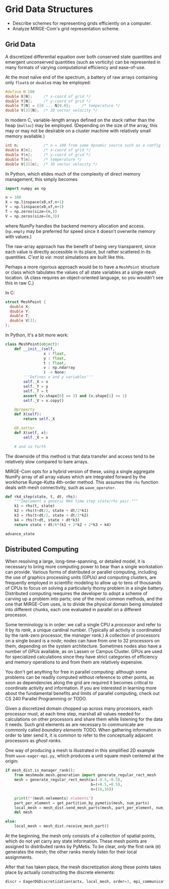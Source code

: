 #   Grid Data Structures

- Describe schemes for representing grids efficiently on a computer.
- Analyze MIRGE-Com's grid representation scheme.

##  Grid Data

A discretized differential equation over both conserved state quantities and emergent unconserved quantities (such as vorticity) can be represented in many formats of varying computational efficiency and ease-of-use.

At the most naïve end of the spectrum, a battery of raw arrays containing only `float`s or `double`s may be employed:

```c
#define N 100
double X[N];     /* x-coord of grid */
double Y[N];     /* y-coord of grid */
double T[N] = {[0 ... N]0.0};     /* temperature */
double V[3][N];  /* 3D vector velocity */
```

In modern C, variable-length arrays defined on the stack rather than the heap (`malloc`) may be employed.  (Depending on the size of the array, this may or may not be desirable on a cluster machine with relatively small memory available.)

```c
int n;           /* n = 100 from some dynamic source such as a config file */
double X[n];     /* x-coord of grid */
double Y[n];     /* y-coord of grid */
double T[n];     /* temperature */
double V[3][n];  /* 3D vector velocity */
```

In Python, which elides much of the complexity of direct memory management, this simply becomes

```py
import numpy as np

n = 100
X = np.linspace(x0,xf,n+1)
Y = np.linspace(x0,xf,n+1)
T = np.zeros(size=(n,))
V = np.zeros(size=(n,3))
```

where NumPy handles the backend memory allocation and access.  (`np.empty` may be preferred for speed since it doesn't overwrite memory with values.)

The raw-array approach has the benefit of being very transparent, since each value is directly accessible in its place, but rather scattered in its quantities.  _C'est la vie_:  most simulations are built like this.

Perhaps a more rigorous approach would be to have a `MeshPoint` structure or class which tabulates the values of all state variables at a single mesh location.  (A class requires an object-oriented language, so you wouldn't see this in raw C.)  

In C:

```c
struct MeshPoint {
  double X;
  double Y;
  double T;
  double V[3];
};
```

In Python, it's a bit more work:

```py
class MeshPoint(object):
    def __init__(self,
                 x : float,
                 y : float,
                 t : float,
                 v : np.ndarray
                 ) -> None:
        '''Defines x and y variables'''
        self._X = x
        self._Y = y
        self._T = t
        assert (v.shape[0] == 3) and (v.shape[1] <= 1)
        self._V = v.copy()

    @property
    def X(self):
        return self._X

    @X.setter
    def X(self, x):
        self._X = x

    # and so forth
```

The downside of this method is that data transfer and access tend to be relatively slow compared to bare arrays.

MIRGE-Com opts for a hybrid version of these, using a single aggregate NumPy array of all array values which are integrated forward by the workhorse Runge-Kutta 4th-order method.  This assumes the `rhs` function deals with mesh connectivity, such as `wave_operator`.

```py
def rk4_step(state, t, dt, rhs):
    """Implement a generic RK4 time step state/rhs pair."""
    k1 = rhs(t, state)
    k2 = rhs(t+dt/2, state + dt/2*k1)
    k3 = rhs(t+dt/2, state + dt/2*k2)
    k4 = rhs(t+dt, state + dt*k3)
    return state + dt/6*(k1 + 2*k2 + 2*k3 + k4)
```

`advance_state`


##  Distributed Computing

When resolving a large, long-time-spanning, or detailed model, it is necessary to bring more computing power to bear than a single workstation can provide.  Various forms of distributed or parallel computing, including the use of graphics processing units (GPUs) and computing clusters, are frequently employed in scientific modeling to allow up to tens of thousands of CPUs to focus on solving a particularly thorny problem in a single battery.  Distributed computing reequires the developer to adopt a scheme of carving up a problem into parts; one of the most common methods, and the one that MIRGE-Com uses, is to divide the physical domain being simulated into different chunks, each one evaluated in parallel on a different processor.

Some terminology is in order:  we call a single CPU a _processor_ and refer to it by its _rank_, a unique cardinal number.  (Typically all activity is coordinated by the rank-zero processor, the _manager rank_.)  A collection of processors on a single board is a _node_; nodes can have from one to 32 processors on them, depending on the system architecture.  Sometimes nodes also have a number of _GPUs_ available, as on Lassen or Campus Cluster.  GPUs are used for specialized calculations since they have strict categories of efficiency and memory operations to and from them are relatively expensive.

You don't get anything for free in parallel computing:  although some problems can be readily computed without reference to other points, as soon as dependencies along the grid are required it becomes critical to coordinate activity and information.  If you are interested in learning more about the fundamental benefits and limits of parallel computing, check out CS 240 Parallel Programming or TODO.

Given a discretized domain chopped up across many processors, each processor must, at each time step, marshall all values needed for calculations on other processors and share them while listening for the data it needs.  Such grid elements as are necessary to communicate are commonly called _boundary elements_ TODO.  When gathering information in order to later send it, it is common to refer to the conceptually adjacent processors as _ghost ranks_.

One way of producing a mesh is illustrated in this simplified 2D example from `wave-eager-mpi.py`, which produces a unit square mesh centered at the origin:

```py
if mesh_dist.is_manager_rank():
    from meshmode.mesh.generation import generate_regular_rect_mesh
    mesh = generate_regular_rect_mesh(a=(-0.5,-0.5),
                                      b=(+0.5,+0.5),
                                      n=(16,16))

    print(f"{mesh.nelements} elements")
    part_per_element = get_partition_by_pymetis(mesh, num_parts)
    local_mesh = mesh_dist.send_mesh_parts(mesh, part_per_element, num_parts)
    del mesh

else:
    local_mesh = mesh_dist.receive_mesh_part()
```

At the beginning, the mesh only consists of a collection of spatial points, which do not yet carry any state information.  These mesh points are assigned to distributed ranks by PyMetis.  To be clear, _only_ the first rank (`0`) generates the mesh; the other ranks merely listen for their local assignments.

After that has taken place, the mesh discretization along these points takes place by actually constructing the discrete elements:

```py
discr = EagerDGDiscretization(actx, local_mesh, order=3, mpi_communicator=comm)
```
